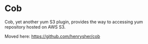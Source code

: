 # Cob

Cob, yet another yum S3 plugin, provides the way to accessing yum repository hosted on AWS S3. 

Moved here: https://github.com/henrysher/cob
